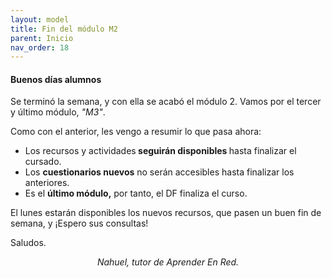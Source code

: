 ```yaml
---
layout: model
title: Fin del módulo M2
parent: Inicio
nav_order: 18
---
```


<h4>Buenos días alumnos</h4>
<p>Se terminó la semana, y con ella se acabó el módulo 2. Vamos por el tercer y último módulo, <i>"M3"</i>.</p>
<p>Como con el anterior, les vengo a resumir lo que pasa ahora:</p>
<ul>
<li>Los recursos y actividades<b> seguirán disponibles </b>hasta finalizar el cursado.</li>
<li>Los <b>cuestionarios nuevos</b> no serán accesibles hasta finalizar los anteriores.</li>
<li>Es el <b>último módulo,</b> por tanto, el DF finaliza el curso.</li>
</ul>
<p>El lunes estarán disponibles los nuevos recursos, que pasen un buen fin de semana, y ¡Espero sus consultas!</p>
<p>Saludos.</p>
<p style="text-align:center;"><i>Nahuel, tutor de Aprender En Red.</i></p>

